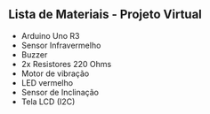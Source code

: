 ## Lista de Materiais - Projeto Virtual

- Arduino Uno R3
- Sensor Infravermelho
- Buzzer
- 2x Resistores 220 Ohms
- Motor de vibração
- LED vermelho
- Sensor de Inclinação
- Tela LCD (I2C)
